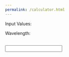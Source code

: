 ```yaml
---
permalink: /calculator.html
---
```

Input Values:
<p>Wavelength:</p>
<br><input type="text" id=wavelength>
